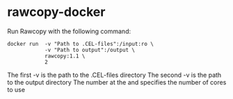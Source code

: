 # rawcopy-docker

Run Rawcopy with the following command:
``` 
docker run  -v "Path to .CEL-files":/input:ro \
            -v "Path to output":/output \
            rawcopy:1.1 \
            2
```

The first -v is the path to the .CEL-files directory
The second -v is the path to the output directory
The number at the and specifies the number of cores to use
